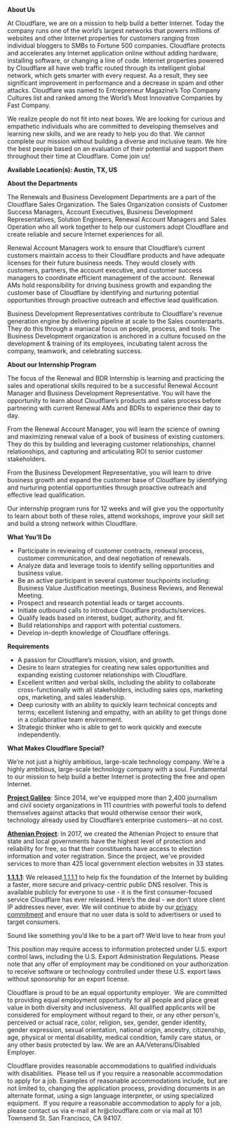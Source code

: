 <div class="content-intro">
	<div><strong>About Us</strong></div>
	<div>
		<p>At Cloudflare, we are on a mission to help build a better Internet. Today the company runs one of the world’s largest networks that powers millions of websites and other Internet properties for customers ranging from individual bloggers to SMBs to Fortune 500 companies. Cloudflare protects and accelerates any Internet application online without adding hardware, installing software, or changing a line of code. Internet properties powered by Cloudflare all have web traffic routed through its intelligent global network, which gets smarter with every request. As a result, they see significant improvement in performance and a decrease in spam and other attacks. Cloudflare was named to Entrepreneur Magazine’s Top Company Cultures list and ranked among the World’s Most Innovative Companies by Fast Company.&nbsp;</p>
		<p><span style="font-weight: 400;">We realize people do not fit into neat boxes. We are looking for curious and empathetic individuals who are committed to developing themselves and learning new skills, and we are ready to help you do that. We cannot complete our mission without building a diverse and inclusive team. We hire the best people based on an evaluation of their potential and support them throughout their time at Cloudflare. Come join us!&nbsp;</span></p>
	</div>
</div>
<p><strong>Available Location(s): Austin, TX, US</strong></p>
<p><strong>About the Departments</strong></p>
<p>The Renewals and Business Development Departments are a part of the Cloudflare Sales Organization. The Sales Organization consists of Customer Success Managers, Account Executives, Business Development Representatives, Solution Engineers, Renewal Account Managers and Sales Operation who all work together to help our customers adopt Cloudflare and create reliable and secure Internet experiences for all.</p>
<p>Renewal Account Managers work to ensure that Cloudflare’s current customers maintain access to their Cloudflare products and have adequate licenses for their future business needs. They would closely with customers, partners, the account executive, and customer success managers to coordinate efficient management of the account.&nbsp; Renewal AMs hold responsibility for driving business growth and expanding the customer base of Cloudflare by identifying and nurturing potential opportunities through proactive outreach and effective lead qualification.</p>
<p>Business Development Representatives contribute to Cloudflare's revenue generation engine by delivering pipeline at scale to the Sales counterparts. They do this through a maniacal focus on people, process, and tools. The Business Development organization is anchored in a culture focused on the development &amp; training of its employees, incubating talent across the company, teamwork, and celebrating success.&nbsp;</p>
<p><strong>About our Internship Program</strong></p>
<p>The focus of the Renewal and BDR Internship is learning and practicing the sales and operational skills required to be a successful Renewal Account Manager and Business Development Representative. You will have the opportunity to learn about Cloudflare’s products and sales process before partnering with current Renewal AMs and BDRs to experience their day to day.&nbsp;</p>
<p>From the Renewal Account Manager, you will learn the science of owning and maximizing renewal value of a book of business of existing customers. They do this by building and leveraging customer relationships, channel relationships, and capturing and articulating ROI to senior customer stakeholders.</p>
<p>From the Business Development Representative, you will learn to drive business growth and expand the customer base of Cloudflare by identifying and nurturing potential opportunities through proactive outreach and effective lead qualification.&nbsp;</p>
<p>Our internship program runs for 12 weeks and will give you the opportunity to learn about both of these roles, attend workshops, improve your skill set and build a strong network within Cloudflare.&nbsp;</p>
<p><strong>What You’ll Do</strong></p>
<ul>
	<li>Participate in reviewing of customer contracts, renewal process, customer communication, and deal negotiation of renewals.&nbsp;</li>
	<li>Analyze data and leverage tools to identify selling opportunities and business value.</li>
	<li>Be an active participant in several customer touchpoints including: Business Value Justification meetings, Business Reviews, and Renewal Meeting.</li>
	<li>Prospect and research potential leads or target accounts.&nbsp;</li>
	<li>Initiate outbound calls to introduce Cloudflare products/services.</li>
	<li>Qualify leads based on interest, budget, authority, and fit.</li>
	<li>Build relationships and rapport with potential customers.</li>
	<li>Develop in-depth knowledge of Cloudflare offerings.</li>
</ul>
<p><strong>Requirements</strong></p>
<ul>
	<li>A passion for Cloudflare’s mission, vision, and growth.</li>
	<li>Desire to learn strategies for creating new sales opportunities and expanding existing customer relationships with Cloudflare.</li>
	<li>Excellent written and verbal skills, including the ability to collaborate cross-functionally with all stakeholders, including sales ops, marketing ops, marketing, and sales leadership.</li>
	<li>Deep curiosity with an ability to quickly learn technical concepts and terms; excellent listening and empathy, with an ability to get things done in a collaborative team environment.</li>
	<li>Strategic thinker who is able to get to work quickly and execute independently.</li>
</ul>
<div class="content-conclusion">
	<p><strong>What Makes Cloudflare Special?</strong></p>
	<p><span style="font-weight: 400;">We’re not just a highly ambitious, large-scale technology company. We’re a highly ambitious, large-scale technology company with a soul. Fundamental to our mission to help build a better Internet is protecting the free and open Internet.</span></p>
	<p><a href="https://blog.cloudflare.com/protecting-free-expression-online/"><strong>Project Galileo</strong></a><span style="font-weight: 400;">: Since 2014, we've equipped more than 2,400 journalism and civil society organizations in 111 countries with powerful tools to defend themselves against attacks that would otherwise censor their work, technology already used by Cloudflare’s enterprise customers--at no cost.</span></p>
	<p><strong><a href="https://www.cloudflare.com/athenian/">Athenian Project</a></strong><span style="font-weight: 400;">: In 2017, we created the Athenian Project to ensure that state and local governments have the highest level of protection and reliability for free, so that their constituents have access to election information and voter registration. Since the project, we've provided services to more than 425 local government election websites in 33 states.</span></p>
	<p><a href="https://1.1.1.1/"><strong>1.1.1.1</strong></a><span style="font-weight: 400;">: We released</span><a href="https://1.1.1.1/"> <span style="font-weight: 400;">1.1.1.1</span></a><span style="font-weight: 400;"> to help fix the foundation of the Internet by building a faster, more secure and privacy-centric public DNS resolver. This is available publicly for everyone to use - it is the first consumer-focused service Cloudflare has ever released. Here’s the deal - we don’t store client IP addresses never, ever. We will continue to abide by our</span><a href="https://developers.cloudflare.com/1.1.1.1/privacy/public-dns-resolver"> privacy commitment</a><span style="font-weight: 400;"> and ensure that no user data is sold to advertisers or used to target consumers.</span></p>
	<p><span style="font-weight: 400;">Sound like something you’d like to be a part of? We’d love to hear from you!</span></p>
	<p><span style="font-weight: 400;">This position may require access to information protected under U.S. export control laws, including the U.S. Export Administration Regulations. Please note that any offer of employment may be conditioned on your authorization to receive software or technology controlled under these U.S. export laws without sponsorship for an export license.</span></p>
	<p><span style="font-weight: 400;">Cloudflare is proud to be an equal opportunity employer. &nbsp;We are committed to providing equal employment opportunity for all people and place great value in both diversity and inclusiveness. &nbsp;All qualified applicants will be considered for employment without regard to their, or any other person's, perceived or actual</span> <span style="font-weight: 400;">race, color, religion, sex, gender, gender identity, gender expression, sexual orientation, national origin, ancestry, citizenship, age, physical or mental disability, medical condition, family care status, or any other basis protected by law. </span><span style="font-weight: 400;">We are an AA/Veterans/Disabled Employer.</span></p>
	<p><span style="font-weight: 400;">Cloudflare provides reasonable accommodations to qualified individuals with disabilities. &nbsp;Please tell us if you require a reasonable accommodation to apply for a job. Examples of reasonable accommodations include, but are not limited to, changing the application process, providing documents in an alternate format, using a sign language interpreter, or using specialized equipment. &nbsp;If you require a reasonable accommodation to apply for a job, please contact us via e-mail at </span><span style="font-weight: 400;">hr@cloudflare.com</span><span style="font-weight: 400;"> or via mail at 101 Townsend St. San Francisco, CA 94107.</span></p>
</div>